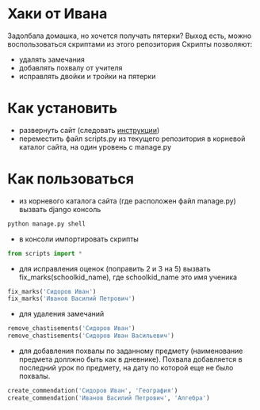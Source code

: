 # Хаки от Ивана
Задолбала домашка, но хочется получать пятерки? Выход есть, можно воспользоваться скриптами из этого репозитория
Скрипты позволяют:
- удалять замечания
- добавлять похвалу от учителя
- исправлять двойки и тройки на пятерки

# Как установить
- развернуть сайт (следовать [инструкции](https://github.com/devmanorg/e-diary/tree/master)) 
- переместить файл scripts.py из текущего репозитория в корневой каталог сайта, на один уровень с manage.py

# Как пользоваться
- из корневого каталога сайта (где расположен файл manage.py) вызвать django консоль 

```bash
python manage.py shell
```

- в консоли импортировать скрипты
```python
from scripts import *
```

- для исправления оценок (поправить 2 и 3 на 5) вызвать fix_marks(schoolkid_name), где schoolkid_name это имя ученика 
```python
fix_marks('Сидоров Иван')
fix_marks('Иванов Василий Петрович')
```

- для удаления замечаний
```python
remove_chastisements('Сидоров Иван')
remove_chastisements('Сидоров Иван Васильевич')
``` 

- для добавления похвалы по заданному предмету (наименование предмета доллжно быть как в дневнике). Похвала добавляется в последний урок по предмету, на дату по которой еще не было похвалы.
```python
create_commendation('Сидоров Иван', 'География')
create_commendation('Иванов Василий Петрович', 'Алгебра')
```



